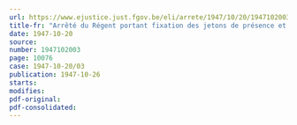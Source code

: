 ```yaml
---
url: https://www.ejustice.just.fgov.be/eli/arrete/1947/10/20/1947102003/justel
title-fr: "Arrêté du Régent portant fixation des jetons de présence et indemnités accordées aux membres des commissions d'agréation et des commissions d'appel, pour les statuts des prisonniers politiques, et aux personnes appelées devant ces commissions ou devant les services administratifs chargés de l'application des lois des 5 et 26 février 1947, organisant le statut des prisonniers politiques et de leurs ayants droits"
date: 1947-10-20
source:
number: 1947102003
page: 10076
case: 1947-10-20/03
publication: 1947-10-26
starts:
modifies:
pdf-original:
pdf-consolidated:
---
```


